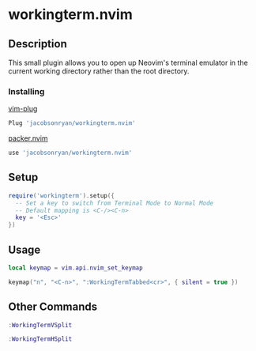 # workingterm.nvim

## Description

This small plugin allows you to open up Neovim's terminal emulator in the current working directory rather than the root directory.

### Installing

[vim-plug](https://github.com/junegunn/vim-plug) 
```lua
Plug 'jacobsonryan/workingterm.nvim'
```

[packer.nvim](https://github.com/wbthomason/packer.nvim) 
```lua
use 'jacobsonryan/workingterm.nvim'
```

## Setup
```lua
require('workingterm').setup({
  -- Set a key to switch from Terminal Mode to Normal Mode
  -- Default mapping is <C-/><C-n>
  key = '<Esc>'
})
```

## Usage
```lua
local keymap = vim.api.nvim_set_keymap

keymap("n", "<C-n>", ":WorkingTermTabbed<cr>", { silent = true })
```
## Other Commands
```lua
:WorkingTermVSplit
```
```lua
:WorkingTermHSplit
```
